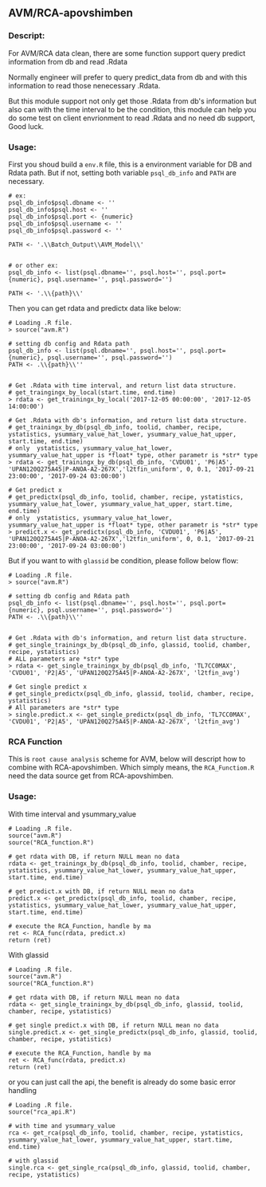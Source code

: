 ## AVM/RCA-apovshimben

### Descript: 
For AVM/RCA data clean, there are some function support query predict information from db and read .Rdata 

Normally engineer will prefer to query predict_data from db and with this information to read those nenecessary .Rdata.

But this module support not only get those .Rdata from db's information but also can with the time interval to be the condition, this module can help you do some test on client envrionment to read .Rdata and no need db support, Good luck.


### Usage:

First you shoud build a `env.R` file, this is a environment variable for DB and Rdata path. But if not, setting both variable `psql_db_info` and `PATH` are necessary.

```
# ex:
psql_db_info$psql.dbname <- ''
psql_db_info$psql.host <- ''
psql_db_info$psql.port <- {numeric}
psql_db_info$psql.username <- ''
psql_db_info$psql.password <- ''

PATH <- '.\\Batch_Output\\AVM_Model\\'


# or other ex:
psql_db_info <- list(psql.dbname='', psql.host='', psql.port={numeric}, psql.username='', psql.password='')

PATH <- '.\\{path}\\'
```


Then you can get rdata and predictx data like below:

```shell
# Loading .R file.
> source("avm.R")

# setting db config and Rdata path
psql_db_info <- list(psql.dbname='', psql.host='', psql.port={numeric}, psql.username='', psql.password='')
PATH <- .\\{path}\\''


# Get .Rdata with time interval, and return list data structure.
# get_traingingx_by_local(start.time, end.time)
> rdata <- get_trainingx_by_local('2017-12-05 00:00:00', '2017-12-05 14:00:00')

# Get .Rdata with db's information, and return list data structure.
# get_trainingx_by_db(psql_db_info, toolid, chamber, recipe, ystatistics, ysummary_value_hat_lower, ysummary_value_hat_upper, start.time, end.time)
# only  ystatistics, ysummary_value_hat_lower, ysummary_value_hat_upper is *float* type, other parametr is *str* type
> rdata <- get_trainingx_by_db(psql_db_info, 'CVDU01', 'P6|A5', 'UPAN120Q275A45|P-ANOA-A2-267X','l2tfin_uniform', 0, 0.1, '2017-09-21 23:00:00', '2017-09-24 03:00:00')

# Get predict x
# get_predictx(psql_db_info, toolid, chamber, recipe, ystatistics, ysummary_value_hat_lower, ysummary_value_hat_upper, start.time, end.time)
# only  ystatistics, ysummary_value_hat_lower, ysummary_value_hat_upper is *float* type, other parametr is *str* type
> predict.x <- get_predictx(psql_db_info, 'CVDU01', 'P6|A5', 'UPAN120Q275A45|P-ANOA-A2-267X','l2tfin_uniform', 0, 0.1, '2017-09-21 23:00:00', '2017-09-24 03:00:00')
```


But if you want to with `glassid` be condition, please follow below flow:

```shell
# Loading .R file.
> source("avm.R")

# setting db config and Rdata path
psql_db_info <- list(psql.dbname='', psql.host='', psql.port={numeric}, psql.username='', psql.password='')
PATH <- .\\{path}\\''


# Get .Rdata with db's information, and return list data structure.
# get_single_trainingx_by_db(psql_db_info, glassid, toolid, chamber, recipe, ystatistics)
# ALL parameters are *str* type
> rdata <- get_single_trainingx_by_db(psql_db_info, 'TL7CC0MAX', 'CVDU01', 'P2|A5', 'UPAN120Q275A45|P-ANOA-A2-267X', 'l2tfin_avg')

# Get single predict x
# get_single_predictx(psql_db_info, glassid, toolid, chamber, recipe, ystatistics)
# All parameters are *str* type
> single.predict.x <- get_single_predictx(psql_db_info, 'TL7CC0MAX', 'CVDU01', 'P2|A5', 'UPAN120Q275A45|P-ANOA-A2-267X', 'l2tfin_avg')
```


### RCA Function

This is `root cause analysis` scheme for AVM, below will descript how to combine with RCA-apovshimben.
Which simply means, the `RCA_Functiom.R` need the data source get from RCA-apovshimben.


### Usage:

With time interval and ysummary_value
```shell
# Loading .R file.
source("avm.R")
source("RCA_function.R")

# get rdata with DB, if return NULL mean no data
rdata <- get_trainingx_by_db(psql_db_info, toolid, chamber, recipe, ystatistics, ysummary_value_hat_lower, ysummary_value_hat_upper, start.time, end.time)

# get predict.x with DB, if return NULL mean no data
predict.x <- get_predictx(psql_db_info, toolid, chamber, recipe, ystatistics, ysummary_value_hat_lower, ysummary_value_hat_upper, start.time, end.time)

# execute the RCA_Function, handle by ma
ret <- RCA_func(rdata, predict.x)
return (ret)
```


With glassid
```shell
# Loading .R file.
source("avm.R")
source("RCA_function.R")

# get rdata with DB, if return NULL mean no data
rdata <- get_single_trainingx_by_db(psql_db_info, glassid, toolid, chamber, recipe, ystatistics)

# get single predict.x with DB, if return NULL mean no data
single.predict.x <- get_single_predictx(psql_db_info, glassid, toolid, chamber, recipe, ystatistics)

# execute the RCA_Function, handle by ma
ret <- RCA_func(rdata, predict.x)
return (ret)
```

or you can just call the api, the benefit is already do some basic error handling

```shell
# Loading .R file.
source("rca_api.R")

# with time and ysummary_value
rca <- get_rca(psql_db_info, toolid, chamber, recipe, ystatistics, ysummary_value_hat_lower, ysummary_value_hat_upper, start.time, end.time)

# with glassid
single.rca <- get_single_rca(psql_db_info, glassid, toolid, chamber, recipe, ystatistics)
```
